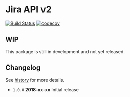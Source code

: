 # Jira API v2

[![Build Status](https://travis-ci.org/tamino-martinius/node-jira-api-v2.svg?branch=master)](https://travis-ci.org/tamino-martinius/node-jira-api-v2)
[![codecov](https://codecov.io/gh/tamino-martinius/node-jira-api-v2/branch/master/graph/badge.svg)](https://codecov.io/gh/tamino-martinius/node-jira-api-v2)

## WIP

This package is still in development and not yet released.

## Changelog

See [history](HISTORY.md) for more details.

* `1.0.0` **2018-xx-xx** Initial release
